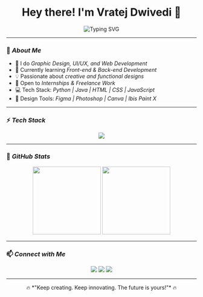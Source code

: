 <h1 align="center">Hey there! I'm  Vratej Dwivedi 👋</h1>

<p align="center">
  <img src="https://readme-typing-svg.demolab.com?font=Fira+Code&size=22&pause=1000&color=F7009C&center=true&vCenter=true&width=500&lines=BCA+Student+%7C+Aspiring+Software+Engineer;Web+Developer+%7C+UI%2FUX+Designer;Lover+of+Cool+Tech+%26+Aesthetic+Designs" alt="Typing SVG" />
</p>

---

### 🚀 *About Me*
- 🎨 I do *Graphic Design, UI/UX, and Web Development*  
- 🌱 Currently learning *Front-end & Back-end Development*  
- 💡 Passionate about *creative and functional designs*  
- 📌 Open to *Internships & Freelance Work*  
- 💻 Tech Stack: *Python | Java | HTML | CSS | JavaScript*  
- 🎨 Design Tools: *Figma | Photoshop | Canva | Ibis Paint X*  

---

### ⚡ *Tech Stack*
<p align="center">
  <img src="https://skillicons.dev/icons?i=html,css,js,python,java,figma,photoshop,canva" />
</p>

---

### 🌟 *GitHub Stats*
<p align="center">
  <img src="https://github-readme-stats.vercel.app/api?username=VRATEJDWIVEDI&show_icons=true&theme=radical" height="180px"/>
  <img src="https://github-readme-streak-stats.herokuapp.com/?user=VRATEJDWIVEDI&theme=radical" height="180px"/>
</p>

---

### 📫 *Connect with Me*
<p align="center">
  <a href="https://www.linkedin.com/in/vratej-dwivedi-740957286"><img src="https://img.shields.io/badge/LinkedIn-blue?style=flat&logo=linkedin"></a>
  <a href="mailto:vratejdiwedi000@gmail.com"><img src="https://img.shields.io/badge/Gmail-red?style=flat&logo=gmail"></a>
  <a href="https://x.com/VratejD65359?t=0ubHNJUMpAy-yNTFj-_9jQ&s=08"><img src="https://img.shields.io/badge/Twitter-blue?style=flat&logo=twitter"></a>
</p>

---

<p align="center">
  🔥 *"Keep creating. Keep innovating. The future is yours!"* 🔥
</p>
